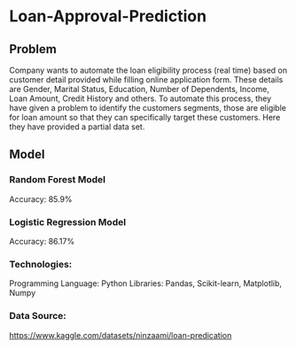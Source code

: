 # Loan-Approval-Prediction
## Problem
Company wants to automate the loan eligibility process (real time) based on customer detail provided while filling online application form. These details are Gender, Marital Status, Education, Number of Dependents, Income, Loan Amount, Credit History and others. To automate this process, they have given a problem to identify the customers segments, those are eligible for loan amount so that they can specifically target these customers. Here they have provided a partial data set.
## Model
### Random Forest Model
Accuracy: 85.9%
### Logistic Regression Model
Accuracy: 86.17%

### Technologies:
Programming Language: Python
Libraries: Pandas, Scikit-learn, Matplotlib, Numpy
### Data Source:
https://www.kaggle.com/datasets/ninzaami/loan-predication
